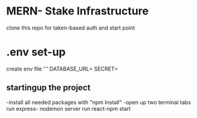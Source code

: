 # MERN- Stake Infrastructure
clone this repo for  taken-based auth and start point

# .env set-up
create env  file
'''
DATABASE_URL=<enter your mongosedb atlas connection string here>
SECRET=<a string  with no spaces to  verify  your JWT tokens>

## startingup the project
-install all needed packages with "npm Install"
-open  up two terminal tabs
run express- nodemon server
run react-npm start